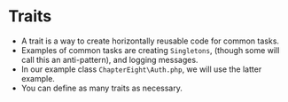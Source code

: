 # Traits

- A trait is a way to create horizontally reusable code for common tasks.
- Examples of common tasks are creating `Singletons`, (though some will call this an anti-pattern), and logging messages.
- In our example class `ChapterEight\Auth.php`, we will use the latter example.
- You can define as many traits as necessary.
